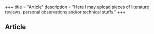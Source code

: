 +++
title = "Article"
description = "Here I may upload pieces of literature reviews, personal observations and/or technical stuffs."
+++

## Article

